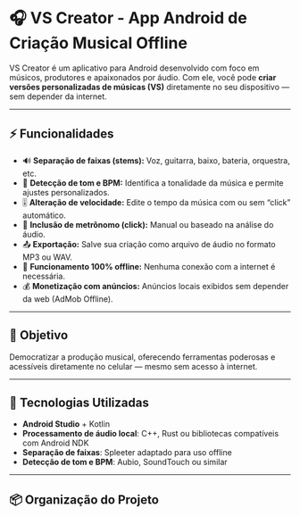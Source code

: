 # 🎧 VS Creator - App Android de Criação Musical Offline

VS Creator é um aplicativo para Android desenvolvido com foco em músicos, produtores e apaixonados por áudio. Com ele, você pode **criar versões personalizadas de músicas (VS)** diretamente no seu dispositivo — sem depender da internet.

---

## ⚡ Funcionalidades

- 🔊 **Separação de faixas (stems):** Voz, guitarra, baixo, bateria, orquestra, etc.
- 🎼 **Detecção de tom e BPM:** Identifica a tonalidade da música e permite ajustes personalizados.
- 🎚️ **Alteração de velocidade:** Edite o tempo da música com ou sem “click” automático.
- 🧩 **Inclusão de metrônomo (click):** Manual ou baseado na análise do áudio.
- 📤 **Exportação:** Salve sua criação como arquivo de áudio no formato MP3 ou WAV.
- 📱 **Funcionamento 100% offline:** Nenhuma conexão com a internet é necessária.
- 💰 **Monetização com anúncios:** Anúncios locais exibidos sem depender da web (AdMob Offline).

---

## 🚀 Objetivo

Democratizar a produção musical, oferecendo ferramentas poderosas e acessíveis diretamente no celular — mesmo sem acesso à internet.

---

## 🧰 Tecnologias Utilizadas

- **Android Studio** + Kotlin
- **Processamento de áudio local**: C++, Rust ou bibliotecas compatíveis com Android NDK
- **Separação de faixas**: Spleeter adaptado para uso offline
- **Detecção de tom e BPM**: Aubio, SoundTouch ou similar

---

## 📦 Organização do Projeto
